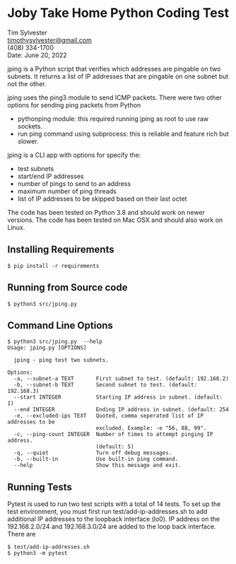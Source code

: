Joby Take Home Python Coding Test
==========
Tim Sylvester  
timothysylvester@gmail.com  
(408) 334-1700  
Date: June 20, 2022

jping is a Python script that verifies which addresses are pingable on two subnets. It returns a list of IP addresses
that are pingable on one subnet but not the other.

jping uses the ping3 module to send ICMP packets. There were two other options for sending ping packets from Python

- pythonping module: this required running jping as root to use raw sockets.
- run ping command using subprocess: this is reliable and feature rich but slower.

jping is a CLI app with options for specify the:

- test subnets
- start/end IP addresses
- number of pings to send to an address
- maximum number of ping threads
- list of IP addresses to be skipped based on their last octet

The code has been tested on Python 3.8 and should work on newer versions. The code has been tested on Mac OSX and should
also work on Linux.

Installing Requirements
----------

    $ pip install -r requirements

Running from Source code
----------

    $ python3 src/jping.py

Command Line Options
---------

    $ python3 src/jping.py  --help
    Usage: jping.py [OPTIONS]
    
      jping - ping test two subnets.
    
    Options:
      -a, --subnet-a TEXT       First subnet to test. (default: 192.168.2)
      -b, --subnet-b TEXT       Second subnet to test. (default: 192.168.3)
      --start INTEGER           Starting IP address in subnet. (default: 1)
      --end INTEGER             Ending IP address in subnet. (default: 254
      -e, --excluded-ips TEXT   Quoted, comma seperated list of IP addresses to be
                                excluded. Example: -e "56, 88, 99".
      -c, --ping-count INTEGER  Number of times to attempt pinging IP address.
                                (default: 5)
      -q, --quiet               Turn off debug messages.
      -b, --built-in            Use built-in ping command.
      --help                    Show this message and exit.

Running Tests
----------------
Pytest is used to run two test scripts with a total of 14 tests. To set up the test environment, you must first run
test/add-ip-addresses.sh to add additional IP addresses to the loopback interface (lo0). IP address on the
192.168.2.0/24 and 192.168.3.0/24 are added to the loop back interface. There are

    $ test/add-ip-addresses.sh
    $ python3 -m pytest 



